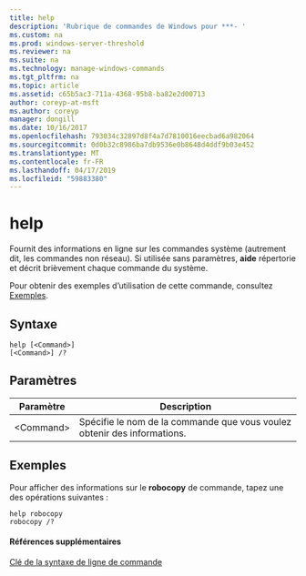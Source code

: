 ```yaml
---
title: help
description: 'Rubrique de commandes de Windows pour ***- '
ms.custom: na
ms.prod: windows-server-threshold
ms.reviewer: na
ms.suite: na
ms.technology: manage-windows-commands
ms.tgt_pltfrm: na
ms.topic: article
ms.assetid: c65b5ac3-711a-4368-95b8-ba82e2d00713
author: coreyp-at-msft
ms.author: coreyp
manager: dongill
ms.date: 10/16/2017
ms.openlocfilehash: 793034c32897d8f4a7d7810016eecbad6a982064
ms.sourcegitcommit: 0d0b32c8986ba7db9536e0b8648d4ddf9b03e452
ms.translationtype: MT
ms.contentlocale: fr-FR
ms.lasthandoff: 04/17/2019
ms.locfileid: "59883380"
---
```

# <a name="help"></a>help



Fournit des informations en ligne sur les commandes système (autrement dit, les commandes non réseau). Si utilisée sans paramètres, **aide** répertorie et décrit brièvement chaque commande du système.

Pour obtenir des exemples d’utilisation de cette commande, consultez [Exemples](#BKMK_examples).

## <a name="syntax"></a>Syntaxe

```
help [<Command>] 
[<Command>] /?
```

## <a name="parameters"></a>Paramètres

|Paramètre|Description|
|---------|-----------|
|\<Command>|Spécifie le nom de la commande que vous voulez obtenir des informations.|

## <a name="BKMK_examples"></a>Exemples

Pour afficher des informations sur le **robocopy** de commande, tapez une des opérations suivantes :
```
help robocopy
robocopy /? 
```

#### <a name="additional-references"></a>Références supplémentaires

[Clé de la syntaxe de ligne de commande](command-line-syntax-key.md)